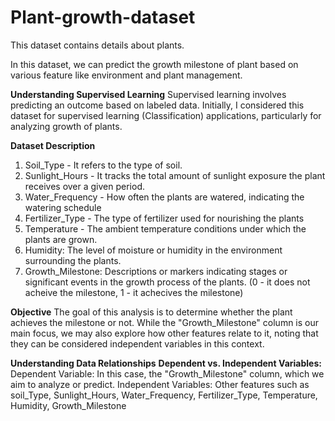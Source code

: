 # Plant-growth-dataset
This dataset contains details about plants.

In this dataset, we can predict the growth milestone of plant based on various feature like environment and plant management. 

**Understanding Supervised Learning** Supervised learning involves predicting an outcome based on labeled data. 
Initially, I considered this dataset for supervised learning (Classification) applications, particularly for analyzing growth of plants.

**Dataset Description**
1. Soil_Type - It refers to the type of soil. 
2. Sunlight_Hours - It tracks the total amount of sunlight exposure the plant receives over a given period.
3. Water_Frequency -  How often the plants are watered, indicating the watering schedule
4. Fertilizer_Type - The type of fertilizer used for nourishing the plants
5. Temperature - The ambient temperature conditions under which the plants are grown.
6. Humidity: The level of moisture or humidity in the environment surrounding the plants.
7. Growth_Milestone: Descriptions or markers indicating stages or significant events in the growth process of the plants.
   (0 - it does not acheive the milestone, 1 - it achecives the milestone)
   
**Objective** The goal of this analysis is to determine whether the plant achieves the milestone or not. While the "Growth_Milestone" column is our main focus, we may also explore how other features relate to it, noting that they can be considered independent variables in this context.

**Understanding Data Relationships** **Dependent vs. Independent Variables:** Dependent Variable: In this case, the "Growth_Milestone" column,
which we aim to analyze or predict. Independent Variables: Other features such as soil_Type, Sunlight_Hours, Water_Frequency, Fertilizer_Type, Temperature, Humidity, Growth_Milestone


